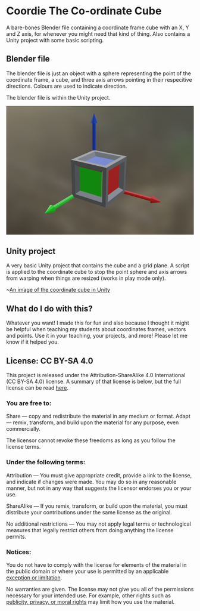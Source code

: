 # Coordie The Co-ordinate Cube

A bare-bones Blender file containing a coordinate frame cube with an X, Y and Z axis, for whenever you might need that kind of thing. Also contains a Unity project with some basic scripting.

## Blender file
The blender file is just an object with a sphere representing the point of the coordinate frame, a cube, and three axis arrows pointing in their respecitive directions. Colours are used to indicate direction.

The blender file is within the Unity project.

![An image of the coordinate cube in Blender.](images/CubeBlender.png)

## Unity project
A very basic Unity project that contains the cube and a grid plane. A script is applied to the coordinate cube to stop the point sphere and axis arrows from warping when things are resized (works in play mode only).

~[An image of the coordinate cube in Unity](images/CubeUnity.png)

## What do I do with this?
Whatever you want! I made this for fun and also because I thought it might be helpful when teaching my students about coordinates frames, vectors and points. Use it in your teaching, your projects, and more! Please let me know if it helped you.

## License: CC BY-SA 4.0
This project is released under the Attribution-ShareAlike 4.0 International (CC BY-SA 4.0) license. A summary of that license is below, but the full license can be read [here](https://creativecommons.org/licenses/by-sa/4.0/legalcode).

### You are free to:
Share — copy and redistribute the material in any medium or format.
Adapt — remix, transform, and build upon the material for any purpose, even commercially.

The licensor cannot revoke these freedoms as long as you follow the license terms.

### Under the following terms:
Attribution — You must give appropriate credit, provide a link to the license, and indicate if changes were made. You may do so in any reasonable manner, but not in any way that suggests the licensor endorses you or your use.

ShareAlike — If you remix, transform, or build upon the material, you must distribute your contributions under the same license as the original.

No additional restrictions — You may not apply legal terms or technological measures that legally restrict others from doing anything the license permits.

### Notices:
You do not have to comply with the license for elements of the material in the public domain or where your use is permitted by an applicable [exception or limitation](https://creativecommons.org/licenses/by-sa/4.0/#:~:text=exception%20or%20limitation).

No warranties are given. The license may not give you all of the permissions necessary for your intended use. For example, other rights such as [publicity, privacy, or moral rights](https://creativecommons.org/licenses/by-sa/4.0/#) may limit how you use the material.


 
